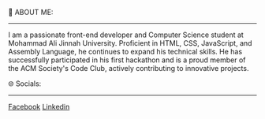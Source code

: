 💫 ABOUT ME:
<hr/>
I am a passionate front-end developer and Computer Science student at Mohammad Ali Jinnah University. Proficient in HTML, CSS, JavaScript, and Assembly Language, he continues to expand his technical skills. He has successfully participated in his first hackathon and is a proud member of the ACM Society's Code Club, actively contributing to innovative projects.

🌐 Socials:
<hr/>
<a href="https://zaakiraza.github.io/Portfolio/"></i>Facebook<a/>  
<a href="https://www.linkedin.com/in/zakiraza404/">Linkedin<a/>
